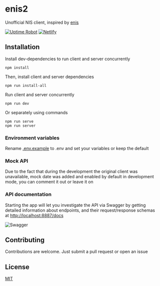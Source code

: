 # enis2

Unofficial NIS client, inspired by [enis](https://github.com/superhooman/enis)

[![Uptime Robot](https://img.shields.io/uptimerobot/status/m788722189-0972bdac9b2e03392769f154?label=heroku)](https://stats.uptimerobot.com/kXD0runRnw/788722189)
[![Netlify](https://img.shields.io/netlify/23dfe53d-5fee-4df5-820d-45d6109b713a)](https://app.netlify.com/sites/enis2/deploys)

## Installation

Install dev-dependencies to run client and server concurrently

`npm install`

Then, install client and server dependencies

`npm run install-all`

Run client and server concurrently

`npm run dev`

Or separately using commands

`npm run serve`  
`npm run server`

### Environment variables

Rename [.env.example](/.env.example) to .env and set your variables or keep the default

### Mock API

Due to the fact that during the development the original client was unavailable, mock date was added and enabled by default in development mode, you can comment it out or leave it on

### API documentation

Starting the app will let you investigate the API via Swagger by getting detailed information about endpoints, and their request/response schemas at [http://localhost:8887/docs](http://localhost:8887/docs)

![Swagger](https://i.imgur.com/pPxuhW9.png)

## Contributing

Contributions are welcome. Just submit a pull request or open an issue

## License

[MIT](/LICENSE)
